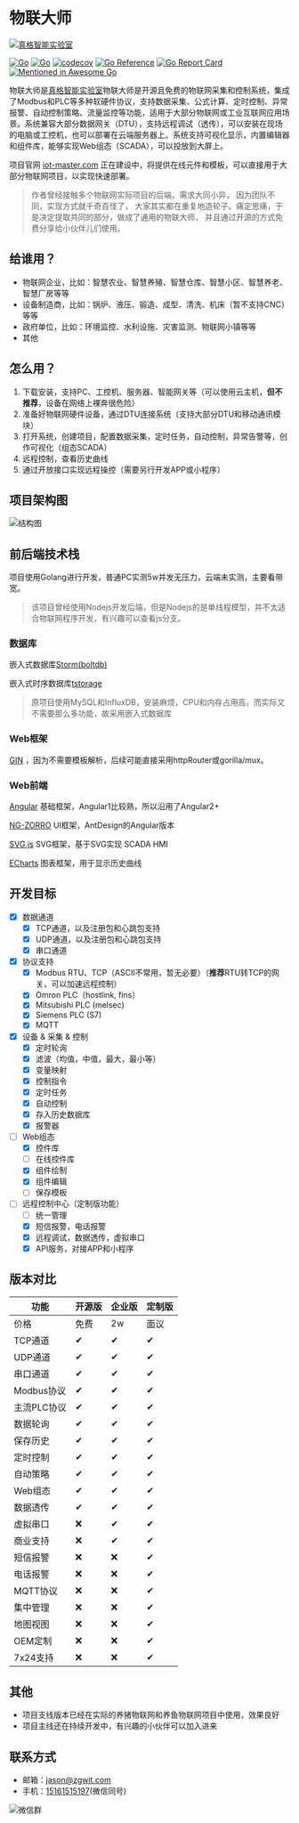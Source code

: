 # 物联大师

[![真格智能实验室](https://labs.zgwit.com/logo.png)](https://labs.zgwit.com)

[![Go](https://github.com/zgwit/iot-master/actions/workflows/go.yml/badge.svg)](https://github.com/zgwit/iot-master/actions/workflows/go.yml)
[![Go](https://github.com/zgwit/iot-master/actions/workflows/codeql-analysis.yml/badge.svg)](https://github.com/zgwit/iot-master/actions/workflows/codeql-analysis.yml)
[![codecov](https://codecov.io/gh/zgwit/iot-master/branch/main/graph/badge.svg?token=AK5TD8KQ5C)](https://codecov.io/gh/zgwit/iot-master)
[![Go Reference](https://pkg.go.dev/badge/github.com/zgwit/iot-master.svg)](https://pkg.go.dev/github.com/zgwit/iot-master)
[![Go Report Card](https://goreportcard.com/badge/github.com/zgwit/iot-master)](https://goreportcard.com/report/github.com/zgwit/iot-master)
[![Mentioned in Awesome Go](https://awesome.re/mentioned-badge.svg)](https://github.com/avelino/awesome-go)

物联大师是[真格智能实验室](https://labs.zgwit.com)物联大师是开源且免费的物联网采集和控制系统，集成了Modbus和PLC等多种软硬件协议，支持数据采集、公式计算、定时控制、异常报警、自动控制策略、流量监控等功能，适用于大部分物联网或工业互联网应用场景。系统兼容大部分数据网关（DTU），支持远程调试（透传），可以安装在现场的电脑或工控机，也可以部署在云端服务器上。系统支持可视化显示，内置编辑器和组件库，能够实现Web组态（SCADA），可以投放到大屏上。

项目官网 [iot-master.com](https://iot-master.com) 正在建设中，将提供在线元件和模板，可以直接用于大部分物联网项目，以实现快速部署。

> 作者曾经接触多个物联网实际项目的后端，需求大同小异， 因为团队不同，实现方式就千奇百怪了，
> 大家其实都在重复地造轮子。痛定思痛，于是决定提取共同的部分，做成了通用的物联大师，
> 并且通过开源的方式免费分享给小伙伴儿们使用。

## 给谁用？

- 物联网企业，比如：智慧农业、智慧养殖、智慧仓库、智慧小区、智慧养老、智慧厂房等等
- 设备制造商，比如：锅炉、液压、锻造、成型、清洗、机床（暂不支持CNC）等等
- 政府单位，比如：环境监控、水利设施、灾害监测、物联网小镇等等
- 其他

## 怎么用？

1. 下载安装，支持PC、工控机、服务器、智能网关等（可以使用云主机，**但不推荐**，设备在网络上裸奔很危险）
2. 准备好物联网硬件设备，通过DTU连接系统（支持大部分DTU和移动通讯模块）
3. 打开系统，创建项目，配置数据采集，定时任务，自动控制，异常告警等，创作可视化（组态SCADA）
4. 远程控制，查看历史曲线
5. 通过开放接口实现远程操控（需要另行开发APP或小程序）

## 项目架构图

![结构图](https://github.com/zgwit/iot-master/raw/main/docs/frame.svg)


## 前后端技术栈

项目使用Golang进行开发，普通PC实测5w并发无压力，云端未实测，主要看带宽。
> 该项目曾经使用Nodejs开发后端，但是Nodejs的是单线程模型，并不太适合物联网程序开发，有兴趣可以查看js分支。

### 数据库

嵌入式数据库[Storm(boltdb)](https://github.com/asdine/storm)

嵌入式时序数据库[tstorage](https://github.com/nakabonne/tstorage)

> 原项目使用MySQL和InfluxDB，安装麻烦，CPU和内存占用高，而实际又不需要那么多功能，故采用嵌入式数据库

### Web框架

[GIN](https://github.com/gin-gonic/gin) ，因为不需要模板解析，后续可能直接采用httpRouter或gorilla/mux。

### Web前端

[Angular](https://github.com/angular/angular) 基础框架，Angular1比较熟，所以沿用了Angular2+

[NG-ZORRO](https://github.com/NG-ZORRO/ng-zorro-antd) UI框架，AntDesign的Angular版本

[SVG.js](https://github.com/svgdotjs/svg.js) SVG框架，基于SVG实现 SCADA HMI

[ECharts](https://github.com/apache/echarts) 图表框架，用于显示历史曲线

## 开发目标

- [x] 数据通道
    - [x] TCP通道，以及注册包和心跳包支持
    - [x] UDP通道，以及注册包和心跳包支持
    - [x] 串口通道
- [x] 协议支持
    - [x] Modbus RTU、TCP（ASCII不常用，暂无必要）（**推荐**RTU转TCP的网关，可以加速远程控制）
    - [x] Omron PLC（hostlink, fins）
    - [x] Mitsubishi PLC (melsec)
    - [x] Siemens PLC (S7)
    - [x] MQTT
- [x] 设备 & 采集 & 控制
    - [x] 定时轮询
    - [x] 滤波（均值，中值，最大，最小等）
    - [x] 变量映射
    - [x] 控制指令
    - [x] 定时任务
    - [x] 自动控制
    - [x] 存入历史数据库
    - [x] 报警器
- [ ] Web组态
  - [x] 控件库
  - [ ] 在线控件库
  - [x] 组件绘制
  - [x] 组件编辑
  - [ ] 保存模板
- [ ] 远程控制中心（定制版功能）
    - [ ] 统一管理
    - [x] 短信报警，电话报警
    - [x] 远程调试，数据透传，虚拟串口
    - [x] API服务，对接APP和小程序

## 版本对比

| 功能 | 开源版 | 企业版 | 定制版 |
|----|----|----|----|
| 价格 | 免费 | 2w | 面议 |
| TCP通道 | ✔ | ✔ | ✔ |
| UDP通道 | ✔ | ✔ | ✔ |
| 串口通道 | ✔ | ✔ | ✔ |
| Modbus协议 | ✔ | ✔ | ✔ |
| 主流PLC协议 | ✔ | ✔ | ✔ |
| 数据轮询 | ✔ | ✔ | ✔ |
| 保存历史 | ✔ | ✔ | ✔ |
| 定时控制 | ✔ | ✔ | ✔ |
| 自动策略 | ✔ | ✔ | ✔ |
| Web组态 | ✔ | ✔ | ✔ |
| 数据透传 | ✔ | ✔ | ✔ |
| 虚拟串口 | ❌ | ✔ | ✔ |
| 商业支持 | ❌ | ✔ | ✔ |
| 短信报警 | ❌ | ❌ | ✔ |
| 电话报警 | ❌ | ❌ | ✔ |
| MQTT协议 | ❌ | ❌ | ✔ |
| 集中管理 | ❌ | ❌ | ✔ |
| 地图视图 | ❌ | ❌ | ✔ |
| OEM定制 | ❌ | ❌ | ✔ |
| 7x24支持 | ❌ | ❌ | ✔ |




## 其他

- 项目支线版本已经在实际的养猪物联网和养鱼物联网项目中使用，效果良好
- 项目主线还在持续开发中，有兴趣的小伙伴可以加入进来

## 联系方式

- 邮箱：[jason@zgwit.com](mailto:jason@zgwit.com)
- 手机：[15161515197](tel:15161515197)(微信同号)

![微信群](https://iot-master.com/iot-master.png)


